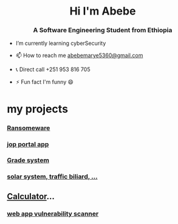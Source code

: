 
<h1 align="center">Hi  I'm Abebe</h1>
<h3 align="center">A Software Engineering Student from Ethiopia</h3>


-  I’m currently learning cyberSecurity 

  

- 📫 How to reach me abebemarye5360@gmail.com

- 📞 Direct call +251 953 816 705

- ⚡ Fun fact I'm funny 😄
# my projects 

### [Ransomeware](https://github.com/abebe55/Ransomeware_file_encripter-decripter.git)
### [jop portal app](https://github.com/abebe55/Job_portal_androidApp_firebase.git)
### [Grade system](https://github.com/abebe55/newappli.git)
 ### [solar system, traffic biliard, ...](https://github.com/abebe55/JaavFxPrjoect.git)
 ## [Calculator](https://github.com/abebe55/Calculator_RMI_-_web.git)...
 ### [web app vulnerability scanner](https://github.com/Dagiye/Group22.git)

